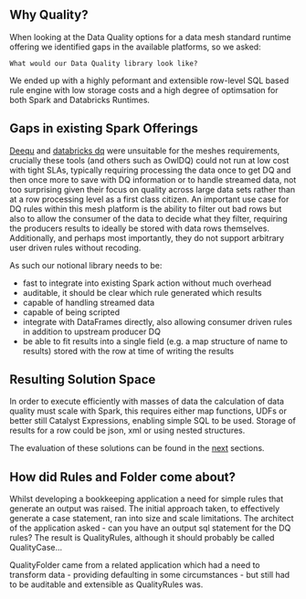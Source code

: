 ## Why Quality?

When looking at the Data Quality options for a data mesh standard runtime offering we identified gaps in the available platforms, so we asked:
```
What would our Data Quality library look like? 
``` 
We ended up with a highly peformant and extensible row-level SQL based rule engine with low storage costs and a high degree of optimsation for both Spark and Databricks Runtimes.

## Gaps in existing Spark Offerings

[Deequ](https://github.com/awslabs/deequ) and [databricks dq](https://github.com/databrickslabs/dataframe-rules-engine) were unsuitable for the meshes requirements, crucially these tools (and others such as OwlDQ) could not run at low cost with tight SLAs, typically requiring processing the data once to get DQ and then once more to save with DQ information or to handle streamed data, not too surprising given their focus on quality across large data sets rather than at a row processing level as a first class citizen.  An important use case for DQ rules within this mesh platform is the ability to filter out bad rows but also to allow the consumer of the data to decide what they filter, requiring the producers results to ideally be stored with data rows themselves.  Additionally, and perhaps most importantly, they do not support arbitrary user driven rules without recoding.

As such our notional library needs to be:

* fast to integrate into existing Spark action without much overhead
* auditable, it should be clear which rule generated which results 
* capable of handling streamed data
* capable of being scripted
* integrate with DataFrames directly, also allowing consumer driven rules in addition to upstream producer DQ
* be able to fit results into a single field (e.g. a map structure of name to results) stored with the row at time of writing the results

## Resulting Solution Space

In order to execute efficiently with masses of data the calculation of data quality must scale with Spark, this requires either map functions, UDFs or better still Catalyst Expressions, enabling simple SQL to be used.  Storage of results for a row could be json, xml or using nested structures.

The evaluation of these solutions can be found in the [next](evaluation_method.md) sections.

## How did Rules and Folder come about?

Whilst developing a bookkeeping application a need for simple rules that generate an output was raised.  The initial approach taken, to effectively generate a case statement, ran into size and scale limitations.  The architect of the application asked - can you have an output sql statement for the DQ rules?  The result is QualityRules, although it should probably be called QualityCase...

QualityFolder came from a related application which had a need to transform data - providing defaulting in some circumstances - but still had to be  auditable and extensible as QualityRules was. 
